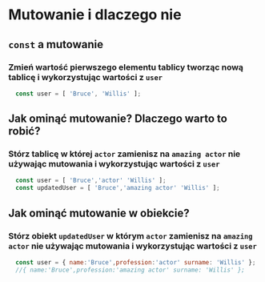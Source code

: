 # Mutowanie i dlaczego nie

## `const` a mutowanie

### Zmień wartość pierwszego elementu tablicy tworząc nową tablicę  i wykorzystując wartości z `user`

```javascript
  const user = [ 'Bruce', 'Willis' ];
```

## Jak ominąć mutowanie? Dlaczego warto to robić?

### Stórz tablicę w której `actor` zamienisz na `amazing actor` nie używając mutowania i wykorzystując wartości z `user`

```javascript
  const user = [ 'Bruce','actor' 'Willis' ];
  const updatedUser = [ 'Bruce','amazing actor' 'Willis' ];
```

## Jak ominąć mutowanie w obiekcie?

### Stórz obiekt `updatedUser` w którym `actor` zamienisz na `amazing actor` nie używając mutowania i wykorzystując wartości z `user`

```javascript
  const user = { name:'Bruce',profession:'actor' surname: 'Willis' };
  //{ name:'Bruce',profession:'amazing actor' surname: 'Willis' };
```
